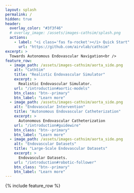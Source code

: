 ```yaml
---
layout: splash
permalink: /
hidden: true
header:
  overlay_color: "#3f3f46"
  # overlay_image: /assets/images-cathsim/splash.png
  actions:
    - label: "<i class='fas fa-rocket'></i> Quick Start"
      url: "https://github.com/airvlab/cathsim"
excerpt: >
  Towards Autonomous Endovascular Navigation<br />
feature_row:
  - image_path: /assets/images-cathsim/aorta_side.png
    alt: "CathSim"
    title: "Realistic Endovascular Simulator"
    excerpt: >
      Realistic Endovascular Simulator.
    url: "/introduction#aortic-models"
    btn_class: "btn--primary"
    btn_label: "Learn more"
  - image_path: /assets/images-cathsim/aorta_side.png
    alt: "Endovascular Intervention"
    title: "Autonomous Endovascular Catheterization"
    excerpt: > 
      Autonomous Endovascular Catheterization
    url: "/introduction#guidewire"
    btn_class: "btn--primary"
    btn_label: "Learn more"
  - image_path: /assets/images-cathsim/aorta_side.png
    alt: "Endovascular Datasets"
    title: "Large-Scale Endovascular Datasets"
    excerpt: >
      Endovascular Datasets.
    url: "/introduction#robotic-follower"
    btn_class: "btn--primary"
    btn_label: "Learn more"      
---
```


{% include feature_row %}
